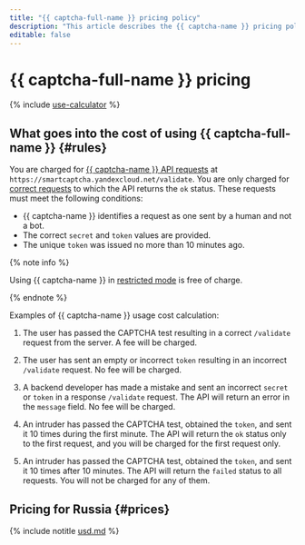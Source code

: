 ```yaml
---
title: "{{ captcha-full-name }} pricing policy"
description: "This article describes the {{ captcha-name }} pricing policy."
editable: false
---
```


# {{ captcha-full-name }} pricing



{% include [use-calculator](../_includes/pricing/use-calculator.md) %}

## What goes into the cost of using {{ captcha-full-name }} {#rules}

You are charged for [{{ captcha-name }} API requests](./quickstart.md#check-answer) at `https://smartcaptcha.yandexcloud.net/validate`. You are only charged for [correct requests](concepts/validation.md#service-response) to which the API returns the `ok` status. These requests must meet the following conditions:

* {{ captcha-name }} identifies a request as one sent by a human and not a bot.
* The correct `secret` and `token` values are provided.
* The unique `token` was issued no more than 10 minutes ago.

{% note info %}

Using {{ captcha-name }} in [restricted mode](concepts/restricted-mode) is free of charge.

{% endnote %}

Examples of {{ captcha-name }} usage cost calculation:

1. The user has passed the CAPTCHA test resulting in a correct `/validate` request from the server. A fee will be charged.

1. The user has sent an empty or incorrect `token` resulting in an incorrect `/validate` request. No fee will be charged.

1. A backend developer has made a mistake and sent an incorrect `secret` or `token` in a response `/validate` request. The API will return an error in the `message` field. No fee will be charged.

1. An intruder has passed the CAPTCHA test, obtained the `token`, and sent it 10 times during the first minute. The API will return the `ok` status only to the first request, and you will be charged for the first request only.

1. An intruder has passed the CAPTCHA test, obtained the `token`, and sent it 10 times after 10 minutes. The API will return the `failed` status to all requests. You will not be charged for any of them.

## Pricing for Russia {#prices}




{% include notitle [usd.md](../_pricing/smartcaptcha/usd.md) %}

